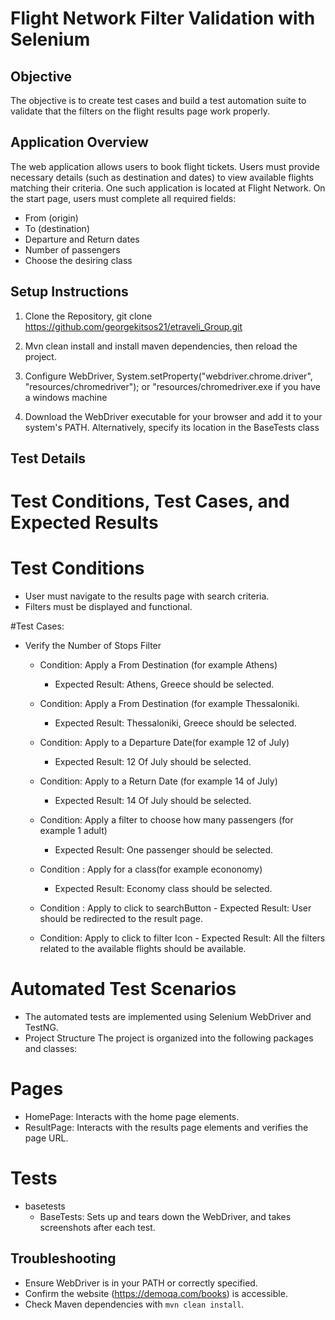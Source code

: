 # Flight Network Filter Validation with Selenium

## Objective


The objective is to create test cases and build a test automation suite to validate that the filters on the flight results page work properly.


## Application Overview
The web application allows users to book flight tickets. Users must provide necessary details (such as destination and dates) to view available flights matching their criteria. One such application is located at Flight Network.
On the start page, users must complete all required fields:
-	From (origin)
-	To (destination)
-	Departure and Return dates
-	Number of passengers
-	Choose the desiring class


## Setup Instructions

1. Clone the Repository, git clone <https://github.com/georgekitsos21/etraveli_Group.git>

2. Mvn clean install and install maven dependencies, then reload the project.

3. Configure WebDriver, System.setProperty("webdriver.chrome.driver", "resources/chromedriver"); or "resources/chromedriver.exe if you have a windows machine

4. Download the WebDriver executable for your browser and add it to your system's PATH. Alternatively, specify its location in the BaseTests class
    

## Test Details

# Test Conditions, Test Cases, and Expected Results
# Test Conditions
  
  -	User must navigate to the results page with search criteria.
  -	Filters must be displayed and functional.

#Test Cases:

- Verify the Number of Stops Filter
    - Condition: Apply a From Destination (for example Athens)
    	- Expected Result: Athens, Greece should be selected.
       
    - Condition: Apply a From Destination (for example Thessaloniki.
      
    	- Expected Result: Thessaloniki, Greece should be selected.
       
    - Condition: Apply to a Departure Date(for example 12 of July)
  		- Expected Result: 12 Of July should be selected.
     
     - Condition: Apply to a Return Date (for example 14 of July)
  		- Expected Result: 14 Of July should be selected.
  
    - Condition: Apply a filter to choose how many passengers (for example 1 adult)
  		- Expected Result: One passenger should be selected.
 
    - Condition : Apply for a class(for example econonomy) 
		 - Expected Result: Economy class should be selected.
 
   - Condition : Apply to click to searchButton
		 - Expected Result: User should be redirected to the result page.
    
    - Condition: Apply to click to filter Icon
              	 - Expected Result: All the filters related to the available flights should be available.

# Automated Test Scenarios

- The automated tests are implemented using Selenium WebDriver and TestNG.
- Project Structure
The project is organized into the following packages and classes:

# Pages
-	HomePage: Interacts with the home page elements.
-	ResultPage: Interacts with the results page elements and verifies the page URL.

# Tests
- basetests
	- BaseTests: Sets up and tears down the WebDriver, and takes screenshots after each test.


## Troubleshooting

- Ensure WebDriver is in your PATH or correctly specified.
- Confirm the website (https://demoqa.com/books) is accessible.
- Check Maven dependencies with `mvn clean install`.
